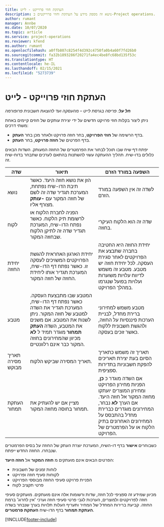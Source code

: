 ```yaml
---
title: העתקת חוזי פרוייקט - לייט
description: נושא זה מספק מידע על העתקת וחוזי פרוייקטים ב-Project operations.
author: rumant
manager: Annbe
ms.date: 10/07/2020
ms.topic: article
ms.service: project-operations
ms.reviewer: kfend
ms.author: rumant
ms.openlocfilehash: a0ffb807c8254f4d392c4750fa0b4a60f7fd26b0
ms.sourcegitcommit: fa32b1893286f20271fa4ec4be8fc68bd135f53c
ms.translationtype: HT
ms.contentlocale: he-IL
ms.lasthandoff: 02/15/2021
ms.locfileid: "5273739"
---
```

# <a name="copy-project-contracts---lite"></a>העתקת חוזי פרוייקט - לייט

_**חל על**: פריסה בגרסת לייט – מהעסקה ועד להוצאת חשבונית פרופורמה_

ניתן ליצור בקלות חוזי פרויקט חדשים על ידי יצירת עותקים של חוזים קיימים באחת משתי דרכים: 

  - בדף הרשימה של **חוזי הפרויקט**, בחר חוזה פרויקט ולאחר מכן בחר **העתק**.
  - בדף הפרטים של **חוזה פרויקט**, בחר **העתק**.

יפתח דף שיח שבו תוכל לבחור את הפרמטרים של החוזה המעותק. השדות הבאים כלולים בדו-שיח. תהליך ההעתקה עשוי להשתנות בהתאם לערכים שתבחר בדוח-שיח זה.

| **שדה** | **תיאור** | **השפעה במורד הזרם** |
| --- | --- | --- |
| נושא | הזן את נושא חוזה היעד. כאשר תיבת הדו-שיח נפתחת, המערכת תגדיר שדה זה לשם של חוזה המקור עם **-עותק** מצורף אליו. | לשדה זה אין השפעה במורד הזרם. |
| לקוח | הפניה לחברת הלקוח או לרשומת תיק הלקוח. כאשר נפתח הדו-שיח, המערכת תגדיר שדה זה לתיקן הלקוח שבחוזה המקור. | שדה זה הוא הלקוח העיקרי בחוזה. |
| יחידת החוזה | יחידת הארגון האחראית להגשת הפרויקטים המשויכים לעסקה זו. כאשר נפתח דף הדו-שיח, המערכת תגדיר אותו ליחידת החוזה של חוזה המקור. | יחידת החוזה היא החטיבה בחברה שתבצע את הפרויקטים לאחר סגירת העסקה. לכל יחידת חוזה יש מטבע. מטבע זה משמש לדיווח עלויות משוערות ועלויות בפועל שנגרמו במהלך הפרויקט. |
| מטבע | המטבע שבו מתבצעת העסקה. כאשר נפתח דף הדו-שיח, המערכת תגדיר את השדה למטבע של חוזה המקור. ניתן לשנות את המטבע. אם משנים את המטבע, השדה **העתק תמחור** מוגדר תמיד ל **לא** מכיוון שהמחירונים בחוזה המקור כבר אינם רלוונטיים. | מטבע משמש למחירוני ברירת מחדל, לבניית הערכות פיננסיות על החוזה, ולהגשת חשבונית ללקוח כאשר זוכים בעסקה. |
| תאריך מסירה מבוקש | תאריך המסירה שביקש הלקוח. | תאריך זה משמש כתאריך הסיום בעת יצירת תאריכים להפקת חשבוניות בתדירות ספציפית. |
| העתקת תמחור | מציין אם יש להעתיק את תמחור בחוסה מחוזה המקור. | אם השדה מוגדר כ **כן**, הפניות מחירון הפרויקט ומחירון המוצרים יועתקו מחוזה המקור אל חוזה היעד. אם הערך **לא** נבחר, המחירונים מוגדרים כברירת מחדל בהתבסס על המחירונים האחרונים בתיק הלקוח או על הפרמטרים של הפרויקט. |

כשבוחרים **אישור** בדף דו-השיח, המערכת יוצרת העתק של החוזה על בסיס הפרמטרים שנבחרו. החוזה החדש ייפתח.

הפרטים הבאים אינם מועתקים מ **חוזה המקור** אל **חוזה היעד**:

  - לוחות זמנים של חשבונית
  - לקוחות סעיף חוזה ופרויקט
  - הפניית פרויקט סעיפי החוזה מבוססי הפרויקט
  - פרטי תקציב לקוח

מכיוון שמידע זה ספציפי לכל חוזה, שדות ורשומות אלה אינם מועתקים. מועתקים סעיפי חוזה לפרויקטים ולמוצרים, הערכות לגבי פרטי סעיפי חוזה וערכי 'אין לחרוג' ברמת החוזה. קביעת ברירות המחדל של המחיר ותעריף העלות תלויות בערך שנבחר בשדה **העתקת תמחור** בדף הדו-שיח **העתקת פרמטרים**.


[!INCLUDE[footer-include](../../includes/footer-banner.md)]